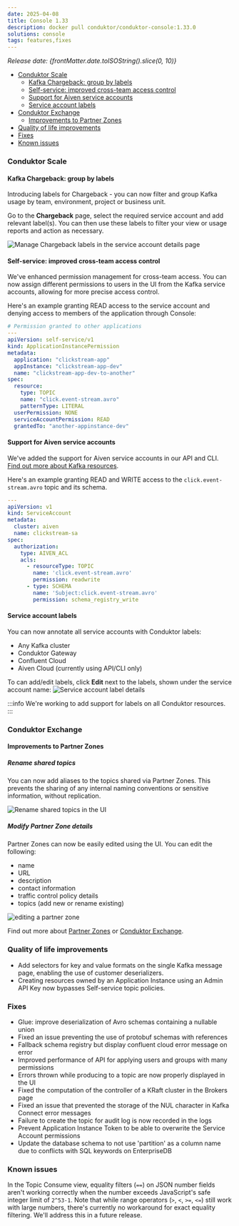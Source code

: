 ```yaml
---
date: 2025-04-08
title: Console 1.33
description: docker pull conduktor/conduktor-console:1.33.0
solutions: console
tags: features,fixes
---
```


*Release date: {frontMatter.date.toISOString().slice(0, 10)}*

- [Conduktor Scale](#conduktor-scale)
  - [Kafka Chargeback: group by labels](#kafka-chargeback-group-by-labels)
  - [Self-service: improved cross-team access control](#self-service-improved-cross-team-access-control)
  - [Support for Aiven service accounts](#support-for-aiven-service-accounts)
  - [Service account labels](#service-account-labels)
- [Conduktor Exchange](#conduktor-exchange)
  - [Improvements to Partner Zones](#improvements-to-partner-zones)
- [Quality of life improvements](#quality-of-life-improvements)
- [Fixes](#fixes)
- [Known issues](#known-issues)

### Conduktor Scale

#### Kafka Chargeback: group by labels

Introducing labels for Chargeback - you can now filter and group Kafka usage by team, environment, project or business unit.

Go to the **Chargeback** page, select the required service account and add relevant label(s). You can then use these labels to filter your view or usage reports and action as necessary. 

![Manage Chargeback labels in the service account details page](/images/changelog/platform/v33/chargeback.png)

#### Self-service: improved cross-team access control

We've enhanced permission management for cross-team access. You can now assign different permissions to users in the UI from the Kafka service accounts, allowing for more precise access control.

Here's an example granting READ access to the service account and denying access to members of the application through Console:

````yaml
# Permission granted to other applications
---
apiVersion: self-service/v1
kind: ApplicationInstancePermission
metadata:
  application: "clickstream-app"
  appInstance: "clickstream-app-dev"
  name: "clickstream-app-dev-to-another"
spec:
  resource:
    type: TOPIC
    name: "click.event-stream.avro"
    patternType: LITERAL
  userPermission: NONE
  serviceAccountPermission: READ
  grantedTo: "another-appinstance-dev"
````

#### Support for Aiven service accounts

We've added the support for Aiven service accounts in our API and CLI. [Find out more about Kafka resources](/platform/reference/resource-reference/kafka.md).

Here's an example granting READ and WRITE access to the `click.event-stream.avro` topic and its schema.

````yaml
---
apiVersion: v1
kind: ServiceAccount
metadata:
  cluster: aiven
  name: clickstream-sa
spec:
  authorization:
    type: AIVEN_ACL
    acls:
      - resourceType: TOPIC
        name: 'click.event-stream.avro'
        permission: readwrite
      - type: SCHEMA
        name: 'Subject:click.event-stream.avro'
        permission: schema_registry_write
````

#### Service account labels

You can now annotate all service accounts with Conduktor labels:

- Any Kafka cluster
- Conduktor Gateway
- Confluent Cloud
- Aiven Cloud (currently using API/CLI only)

To can add/edit labels, click **Edit** next to the labels, shown under the service account name:
![Service account label details](/images/changelog/platform/v32/edit-service-account-labels.png)

:::info
We're working to add support for labels on all Conduktor resources.
:::

### Conduktor Exchange

#### Improvements to Partner Zones

##### Rename shared topics

You can now add aliases to the topics shared via Partner Zones. This prevents the sharing of any internal naming conventions or sensitive information, without replication.

![Rename shared topics in the UI](/images/changelog/platform/v33/topic-renaming.png)

##### Modify Partner Zone details

Partner Zones can now be easily edited using the UI. You can edit the following:

- name
- URL
- description
- contact information
- traffic control policy details
- topics (add new or rename existing)

![editing a partner zone](/images/changelog/platform/v33/edit-pz.png)

Find out more about [Partner Zones](/platform/navigation/partner-zones) or [Conduktor Exchange](https://www.conduktor.io).

### Quality of life improvements

- Add selectors for key and value formats on the single Kafka message page, enabling the use of customer deserializers.
- Creating resources owned by an Application Instance using an Admin API Key now bypasses Self-service topic policies.

### Fixes

- Glue: improve deserialization of Avro schemas containing a nullable union
- Fixed an issue preventing the use of protobuf schemas with references
- Fallback schema registry but display confluent cloud error message on error
- Improved performance of API for applying users and groups with many permissions
- Errors thrown while producing to a topic are now properly displayed in the UI
- Fixed the computation of the controller of a KRaft cluster in the Brokers page
- Fixed an issue that prevented the storage of the NUL character in Kafka Connect error messages
- Failure to create the topic for audit log is now recorded in the logs
- Prevent Application Instance Token to be able to overwrite the Service Account permissions
- Update the database schema to not use 'partition' as a column name due to conflicts with SQL keywords on EnterpriseDB

### Known issues

In the Topic Consume view, equality filters (`==`) on JSON number fields aren't working correctly when the number exceeds JavaScript's safe integer limit of `2^53-1`. Note that while range operators (`>`, `<`, `>=`, `<=`) still work with large numbers, there's currently no workaround for exact equality filtering. We'll address this in a future release.
